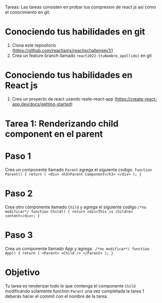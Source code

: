 Tareas: Las tareas consisten en probar tus compresion de react js asi como el conocimiento en git.
# Conociendo tus habilidades en git
1. Clona este repositorio (https://github.com/reactjsmx/reactjschallengev1/)
2. Crea un feature branch llamado `react2022-{tuNombre_apellido}` en git
# Conociendo tus habilidades en React js
1. Crea un proyecto  de react usando  reate-react-app (https://create-react-app.dev/docs/getting-started)

# Tarea 1: Renderizando child component en el parent 

# Paso 1 
Crea un componente llamado `Parent` agrega el siguiente codigo.
`function Parent() {
  return (
    <div>
      <h3>Parent Component</h3>
    </div>
  );
}`
# Paso 2
Crea otro componente llamado `Child` y agrega el siguiente codigo
`
/*no modificar*/
function Child() {
  return <div>This is children content</div>;
}
`
# Paso 3
Crea un componente llamado App  y agrega 
`
/*no modificar*/
function App() {
  return (
    <Parent>
      <Child />
    </Parent>
  );
}`
# Objetivo
Tu tarea es renderizar todo lo que contenga el componente `Child` modificando solamente function `Parent` una vez completada la tarea 1 deberás hacer el commit con el nombre de la tarea.

